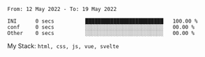 <!--START_SECTION:waka-->

```text
From: 12 May 2022 - To: 19 May 2022

INI      0 secs          █████████████████████████   100.00 %
conf     0 secs          ░░░░░░░░░░░░░░░░░░░░░░░░░   00.00 %
Other    0 secs          ░░░░░░░░░░░░░░░░░░░░░░░░░   00.00 %
```

<!--END_SECTION:waka-->
My Stack: `html, css, js, vue, svelte`
